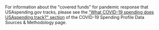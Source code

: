 For information about the "covered funds" for pandemic response that
USAspending.gov tracks, please see the ["What COVID-19 spending does
USAspending track?"
section](https://www.usaspending.gov/disaster/covid-19/data-sources?section=covered_funds)
of the COVID-19 Spending Profile Data Sources & Methodology page.